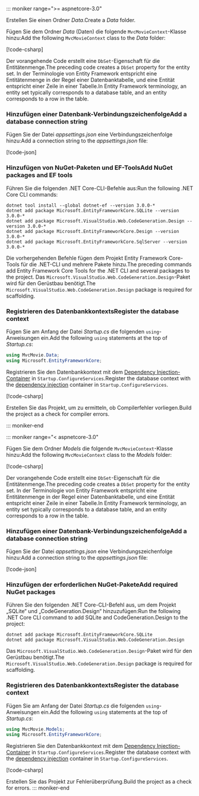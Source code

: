 ::: moniker range=">= aspnetcore-3.0"

<a name="dc"></a>

<span data-ttu-id="87e24-101">Erstellen Sie einen Ordner *Data*.</span><span class="sxs-lookup"><span data-stu-id="87e24-101">Create a *Data* folder.</span></span>

<span data-ttu-id="87e24-102">Fügen Sie dem Ordner *Data* (Daten) die folgende `MvcMovieContext`-Klasse hinzu:</span><span class="sxs-lookup"><span data-stu-id="87e24-102">Add the following `MvcMovieContext` class to the *Data* folder:</span></span>  

[!code-csharp[](~/tutorials/first-mvc-app/start-mvc/sample/MvcMovie3/zDocOnly/MvcMovieContext.cs?name=snippet)]

<span data-ttu-id="87e24-103">Der vorangehende Code erstellt eine `DbSet`-Eigenschaft für die Entitätenmenge.</span><span class="sxs-lookup"><span data-stu-id="87e24-103">The preceding code creates a `DbSet` property for the entity set.</span></span> <span data-ttu-id="87e24-104">In der Terminologie von Entity Framework entspricht eine Entitätenmenge in der Regel einer Datenbanktabelle, und eine Entität entspricht einer Zeile in einer Tabelle.</span><span class="sxs-lookup"><span data-stu-id="87e24-104">In Entity Framework terminology, an entity set typically corresponds to a database table, and an entity corresponds to a row in the table.</span></span>

<a name="cs"></a>

### <a name="add-a-database-connection-string"></a><span data-ttu-id="87e24-105">Hinzufügen einer Datenbank-Verbindungszeichenfolge</span><span class="sxs-lookup"><span data-stu-id="87e24-105">Add a database connection string</span></span>

<span data-ttu-id="87e24-106">Fügen Sie der Datei *appsettings.json* eine Verbindungszeichenfolge hinzu:</span><span class="sxs-lookup"><span data-stu-id="87e24-106">Add a connection string to the *appsettings.json* file:</span></span>

[!code-json[](~/tutorials/first-mvc-app/start-mvc/sample/MvcMovie3/appsettings_SQLite.json?highlight=10-12)]

### <a name="add-nuget-packages-and-ef-tools"></a><span data-ttu-id="87e24-107">Hinzufügen von NuGet-Paketen und EF-Tools</span><span class="sxs-lookup"><span data-stu-id="87e24-107">Add NuGet packages and EF tools</span></span>

<span data-ttu-id="87e24-108">Führen Sie die folgenden .NET Core-CLI-Befehle aus:</span><span class="sxs-lookup"><span data-stu-id="87e24-108">Run the following .NET Core CLI commands:</span></span>

```dotnetcli
dotnet tool install --global dotnet-ef --version 3.0.0-*
dotnet add package Microsoft.EntityFrameworkCore.SQLite --version 3.0.0-*
dotnet add package Microsoft.VisualStudio.Web.CodeGeneration.Design --version 3.0.0-*
dotnet add package Microsoft.EntityFrameworkCore.Design --version 3.0.0-*
dotnet add package Microsoft.EntityFrameworkCore.SqlServer --version 3.0.0-*
```

<span data-ttu-id="87e24-109">Die vorhergehenden Befehle fügen dem Projekt Entity Framework Core-Tools für die .NET-CLI und mehrere Pakete hinzu.</span><span class="sxs-lookup"><span data-stu-id="87e24-109">The preceding commands add Entity Framework Core Tools for the .NET CLI and several packages to the project.</span></span> <span data-ttu-id="87e24-110">Das `Microsoft.VisualStudio.Web.CodeGeneration.Design`-Paket wird für den Gerüstbau benötigt.</span><span class="sxs-lookup"><span data-stu-id="87e24-110">The `Microsoft.VisualStudio.Web.CodeGeneration.Design` package is required for scaffolding.</span></span>

<a name="reg"></a>

### <a name="register-the-database-context"></a><span data-ttu-id="87e24-111">Registrieren des Datenbankkontexts</span><span class="sxs-lookup"><span data-stu-id="87e24-111">Register the database context</span></span>

<span data-ttu-id="87e24-112">Fügen Sie am Anfang der Datei *Startup.cs* die folgenden `using`-Anweisungen ein.</span><span class="sxs-lookup"><span data-stu-id="87e24-112">Add the following `using` statements at the top of *Startup.cs*:</span></span>

```csharp
using MvcMovie.Data;
using Microsoft.EntityFrameworkCore;
```

<span data-ttu-id="87e24-113">Registrieren Sie den Datenbankkontext mit dem [Dependency Injection-Container](xref:fundamentals/dependency-injection) in `Startup.ConfigureServices`.</span><span class="sxs-lookup"><span data-stu-id="87e24-113">Register the database context with the [dependency injection](xref:fundamentals/dependency-injection) container in `Startup.ConfigureServices`.</span></span>

[!code-csharp[](~/tutorials/first-mvc-app/start-mvc/sample/MvcMovie3/Startup.cs?name=snippet_UseSqlite&highlight=6-7)]

<span data-ttu-id="87e24-114">Erstellen Sie das Projekt, um zu ermitteln, ob Compilerfehler vorliegen.</span><span class="sxs-lookup"><span data-stu-id="87e24-114">Build the project as a check for compiler errors.</span></span>

::: moniker-end

::: moniker range="< aspnetcore-3.0"

<span data-ttu-id="87e24-115">Fügen Sie dem Ordner *Models* die folgende `MvcMovieContext`-Klasse hinzu:</span><span class="sxs-lookup"><span data-stu-id="87e24-115">Add the following `MvcMovieContext` class to the *Models* folder:</span></span>  

[!code-csharp[](~/tutorials/first-mvc-app/start-mvc/sample/MvcMovie22/Data/MvcMovieContext.cs)]

<span data-ttu-id="87e24-116">Der vorangehende Code erstellt eine `DbSet`-Eigenschaft für die Entitätenmenge.</span><span class="sxs-lookup"><span data-stu-id="87e24-116">The preceding code creates a `DbSet` property for the entity set.</span></span> <span data-ttu-id="87e24-117">In der Terminologie von Entity Framework entspricht eine Entitätenmenge in der Regel einer Datenbanktabelle, und eine Entität entspricht einer Zeile in einer Tabelle.</span><span class="sxs-lookup"><span data-stu-id="87e24-117">In Entity Framework terminology, an entity set typically corresponds to a database table, and an entity corresponds to a row in the table.</span></span>

<a name="cs"></a>

### <a name="add-a-database-connection-string"></a><span data-ttu-id="87e24-118">Hinzufügen einer Datenbank-Verbindungszeichenfolge</span><span class="sxs-lookup"><span data-stu-id="87e24-118">Add a database connection string</span></span>

<span data-ttu-id="87e24-119">Fügen Sie der Datei *appsettings.json* eine Verbindungszeichenfolge hinzu:</span><span class="sxs-lookup"><span data-stu-id="87e24-119">Add a connection string to the *appsettings.json* file:</span></span>

[!code-json[](~/tutorials/razor-pages/razor-pages-start/sample/RazorPagesMovie/appsettings_SQLite.json?highlight=8-10)]

### <a name="add-required-nuget-packages"></a><span data-ttu-id="87e24-120">Hinzufügen der erforderlichen NuGet-Pakete</span><span class="sxs-lookup"><span data-stu-id="87e24-120">Add required NuGet packages</span></span>

<span data-ttu-id="87e24-121">Führen Sie den folgenden .NET Core-CLI-Befehl aus, um dem Projekt „SQLite“ und „CodeGeneration.Design“ hinzuzufügen:</span><span class="sxs-lookup"><span data-stu-id="87e24-121">Run the following .NET Core CLI command to add SQLite and CodeGeneration.Design  to the project:</span></span>

```dotnetcli
dotnet add package Microsoft.EntityFrameworkCore.SQLite
dotnet add package Microsoft.VisualStudio.Web.CodeGeneration.Design
```

<span data-ttu-id="87e24-122">Das `Microsoft.VisualStudio.Web.CodeGeneration.Design`-Paket wird für den Gerüstbau benötigt.</span><span class="sxs-lookup"><span data-stu-id="87e24-122">The `Microsoft.VisualStudio.Web.CodeGeneration.Design` package is required for scaffolding.</span></span>

<a name="reg"></a>

### <a name="register-the-database-context"></a><span data-ttu-id="87e24-123">Registrieren des Datenbankkontexts</span><span class="sxs-lookup"><span data-stu-id="87e24-123">Register the database context</span></span>

<span data-ttu-id="87e24-124">Fügen Sie am Anfang der Datei *Startup.cs* die folgenden `using`-Anweisungen ein.</span><span class="sxs-lookup"><span data-stu-id="87e24-124">Add the following `using` statements at the top of *Startup.cs*:</span></span>

```csharp
using MvcMovie.Models;
using Microsoft.EntityFrameworkCore;
```

<span data-ttu-id="87e24-125">Registrieren Sie den Datenbankkontext mit dem [Dependency Injection-Container](xref:fundamentals/dependency-injection) in `Startup.ConfigureServices`.</span><span class="sxs-lookup"><span data-stu-id="87e24-125">Register the database context with the [dependency injection](xref:fundamentals/dependency-injection) container in `Startup.ConfigureServices`.</span></span>

[!code-csharp[](~/tutorials/first-mvc-app/start-mvc/sample/MvcMovie22/Startup.cs?name=snippet_UseSqlite&highlight=11-12)]

<span data-ttu-id="87e24-126">Erstellen Sie das Projekt zur Fehlerüberprüfung.</span><span class="sxs-lookup"><span data-stu-id="87e24-126">Build the project as a check for errors.</span></span>
::: moniker-end